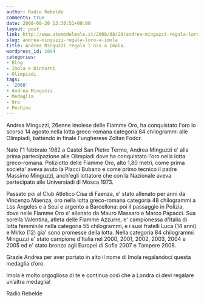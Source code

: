 ```yaml
---
author: Radio Rebelde
comments: true
date: 2008-08-20 13:30:51+00:00
layout: post
link: http://www.atomodelmale.it/2008/08/20/andrea-minguzzi-regala-loro-a-imola/
slug: andrea-minguzzi-regala-loro-a-imola
title: Andrea Minguzzi regala l'oro a Imola.
wordpress_id: 1094
categories:
- Blog
- Imola e Dintorni
- Olimpiadi
tags:
- '2008'
- Andrea Minguzzi
- Medaglia
- Oro
- Pechino
---
```


Andrea Minguzzi, 26enne imolese delle Fiamme Oro, ha conquistato l'oro lo scorso 14 agosto nella lotta greco-romana categoria 84 chilogrammi alle Olimpiadi, battendo in finale l'ungherese Zoltan Fodor.



Nato l'1 febbraio 1982 a Castel San Pietro Terme, Andrea Minguzzi e' alla prima partecipazione alle Olimpiadi dove ha conquistato l'oro nella lotta greco-romana. Poliziotto delle Fiamme Oro, alto 1,80 metri, come prima societa' aveva avuto la Placci Bubano e come primo tecnico il padre Massimo Minguzzi, anch'egli lottatore che con la Nazionale aveva partecipato alle Universiadi di Mosca 1973.

Passato poi al Club Atletico Cisa di Faenza, e' stato allenato per anni da Vincenzo Maenza, oro nella lotta greco-romana categoria 48 chilogrammi a Los Angeles e a Seul e argento a Barcellona: poi il passaggio in Polizia, dove nelle Fiamme Oro e' allenato da Mauro Massaro e Marco Papacci. Sua sorella Valentina, atleta delle Fiamme Azzurre, e' campionessa d'Italia di lotta femminile nella categoria 55 chilogrammi, e i suoi fratelli Luca (14 anni) e Mirko (12) gia' sono promesse della lotta. Nella categoria 84 chilogrammi Minguzzi e' stato campione d'Italia nel 2000, 2001, 2002, 2003, 2004 e 2005 ed e' stato bronzo agli Europei di Sofia 2007 e Tampere 2008.<!-- more -->



Grazie Andrea per aver portato in alto il nome di Imola regalandoci questa medaglia d’oro.



Imola è molto orgogliosa di te e continua così che a Londra ci devi regalare un’altra medaglia!



Radio Rebelde
